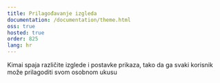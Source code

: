 ```yaml
---
title: Prilagođavanje izgleda
documentation: /documentation/theme.html
oss: true
hosted: true
order: 825
lang: hr
---
```


Kimai spaja različite izglede i postavke prikaza, tako da ga svaki korisnik može prilagoditi svom osobnom ukusu
